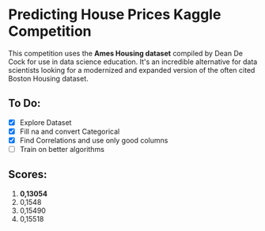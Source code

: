 # Predicting House Prices Kaggle Competition

This competition uses the **Ames Housing dataset** compiled by Dean De Cock for use in data science education. It's an incredible alternative for data scientists looking for a modernized and expanded version of the often cited Boston Housing dataset.

## To Do:

- [x] Explore Dataset
- [x] Fill na and convert Categorical
- [x] Find Correlations and use only good columns
- [ ] Train on better algorithms

## Scores:

1. **0,13054**
2. 0,1548
3. 0,15490
4. 0,15518
